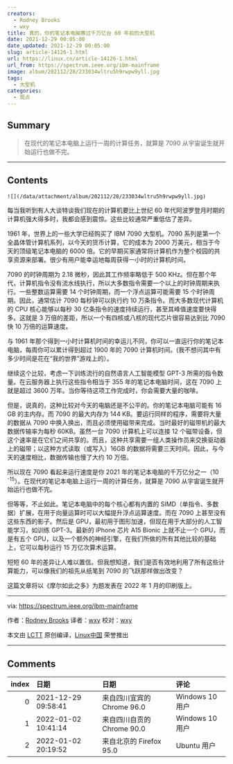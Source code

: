 ```yaml
---
creators:
  - Rodney Brooks
  - wxy
title: 真的，你的笔记本电脑赛过千万亿台 60 年前的大型机
date: 2021-12-29 00:05:00
date_updated: 2021-12-29 00:05:00
slug: article-14126-1.html
url: https://linux.cn/article-14126-1.html
url_from: https://spectrum.ieee.org/ibm-mainframe
image: album/202112/28/233034wltru5h9rwpw9yll.jpg
tags:
  - 大型机
categories:
  - 观点
---
```


## Summary

> 在现代的笔记本电脑上运行一周的计算任务，就算是 7090 从宇宙诞生就开始运行也做不完。

***

<!-- more -->

## Contents

`![](/data/attachment/album/202112/28/233034wltru5h9rwpw9yll.jpg)`

每当我听到有人大谈特谈我们现在的计算机要比上世纪 60 年代阿波罗登月时期的计算机强大得多时，我都会感到震惊。这些比较通常严重低估了差异。

1961 年，世界上的一些大学已经购买了 IBM 7090 大型机。7090 系列是第一个全晶体管计算机系列，以今天的货币计算，它的成本为 2000 万美元，相当于今天的顶级笔记本电脑的 6000 倍。它的早期买家通常将计算机作为整个校园的共享资源来部署。很少有用户能幸运地每周获得一小时的计算机时间。

7090 的时钟周期为 2.18 微秒，因此其工作频率略低于 500 KHz。但在那个年代，计算机指令没有流水线执行，所以大多数指令需要一个以上的时钟周期来执行。一些整数运算需要 14 个时钟周期，而一个浮点运算可能需要 15 个时钟周期。因此，通常估计 7090 每秒钟可以执行约 10 万条指令。而大多数现代计算机的 CPU 核心能够以每秒 30 亿条指令的速度持续运行，甚至其峰值速度要快得多。这就是 3 万倍的差距，所以一个有四核或八核的现代芯片很容易达到比 7090 快 10 万倍的运算速度。

与 1961 年那个得到一小时计算机时间的幸运儿不同，你可以一直运行你的笔记本电脑，每周你可以累计得到超过 1900 年的 7090 计算机时间。(我不想问其中有多少时间是花在“我的世界”游戏上的）。

继续这个比较，考虑一下训练流行的自然语言人工智能模型 GPT-3 所需的指令数量。在云服务器上执行这些指令相当于 355 年的笔记本电脑时间，这在 7090 上就是超过 3600 万年。当你等待这项工作完成时，你会需要大量的咖啡。

但是，说真的，这种比较对今天的电脑还是不公平的。你的笔记本电脑可能有 16 GB 的主内存。而 7090 的最大内存为 144 KB。要运行同样的程序，需要将大量的数据从 7090 中换入换出，而且必须使用磁带来完成。当时最好的磁带机的最大数据传输率为每秒 60KB。虽然一台 7090 计算机上可以连接 12 个磁带设备，但这个速率是在它们之间共享的。而且，这种共享需要一组人类操作员来交换驱动器上的磁带；以这种方式读取（或写入）16GB 的数据将需要三天时间。因此，与今天的速度相比，数据传输也慢了大约 10 万倍。

所以现在 7090 看起来运行速度是你 2021 年的笔记本电脑的千万亿分之一（10<sup> -15</sup>）。在现代的笔记本电脑上运行一周的计算任务，就算是 7090 从宇宙诞生就开始运行也做不完。

但等等，不止如此。笔记本电脑中的每个核心都有内置的 SIMD（单指令、多数据）扩展，在用于向量运算时可以大幅提升浮点运算速度。而在 7090 上甚至没有这些东西的影子。然后是 GPU，最初用于图形加速，但现在用于大部分的人工智能学习，如训练 GPT-3。最新的 iPhone 芯片 A15 Bionic 上就不止一个 GPU，而是有五个 GPU，以及一个额外的神经引擎，在我们所做的所有其他比较的基础上，它可以每秒运行 15 万亿次算术运算。

短短 60 年的差异让人难以置信。但我想知道，我们是否有效地利用了所有这些计算能力，可以像我们的祖先从纸笔到 7090 的飞跃那样做出改变？

这篇文章将以《摩尔如此之多》为题发表在 2022 年 1 月的印刷版上。

---

via: <https://spectrum.ieee.org/ibm-mainframe> 

作者：[Rodney Brooks](https://spectrum.ieee.org/u/rodney-brooks) 译者：[wxy](https://github.com/wxy) 校对：[wxy](https://github.com/wxy)

本文由 [LCTT](https://github.com/LCTT/TranslateProject) 原创编译，[Linux中国](https://linux.cn/article-14123-1.html) 荣誉推出

***

## Comments

|   index | 日期                | 日期                                       | 评论                                                                                     |
|--------:|:--------------------|:-------------------------------------------|:-----------------------------------------------------------------------------------------|
|       0 | 2021-12-29 09:58:41 | 来自四川宜宾的 Chrome 96.0|Windows 10 用户 | 突然感觉自己4C8T的低压U配8G内存的笔记本也不是那么差了（                                  |
|       1 | 2022-01-02 10:41:14 | 来自四川自贡的 Chrome 90.0|Windows 10 用户 | 但是吧，人往高处走，水往低处流                                                           |
|       2 | 2022-01-02 20:19:52 | 来自北京的 Firefox 95.0|Ubuntu 用户        | amd zen2和intel 11-12代比之前又有明显的提升。上一台笔记本还是2代酷睿，一年多前升级到zen2 |
